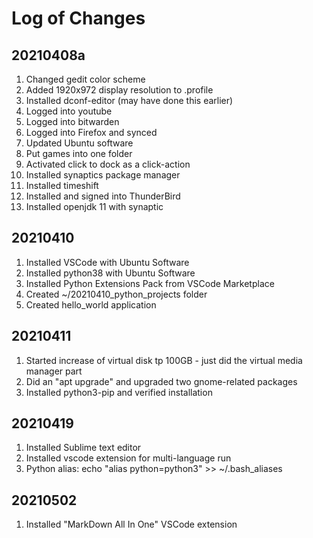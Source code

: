 # Log of Changes

## 20210408a
1. Changed gedit color scheme
2. Added 1920x972 display resolution to .profile
3. Installed dconf-editor (may have done this earlier)
4. Logged into youtube
5. Logged into bitwarden
6. Logged into Firefox and synced
7. Updated Ubuntu software
8. Put games into one folder
9. Activated click to dock as a click-action
10. Installed synaptics package manager
11. Installed timeshift
12. Installed and signed into ThunderBird
13. Installed openjdk 11 with synaptic

## 20210410
1.  Installed VSCode with Ubuntu Software
2.  Installed python38 with Ubuntu Software
3.  Installed Python Extensions Pack from VSCode Marketplace
4.  Created ~/20210410_python_projects folder
5.  Created hello_world application

## 20210411
1.  Started increase of virtual disk tp 100GB - just did the virtual media manager part
2.  Did an "apt upgrade" and upgraded two gnome-related packages
3.  Installed python3-pip and verified installation

## 20210419
1.  Installed Sublime text editor
2.  Installed vscode extension for multi-language run
3.  Python alias:  echo "alias python=python3" >> ~/.bash_aliases

## 20210502
1. Installed "MarkDown All In One" VSCode extension



